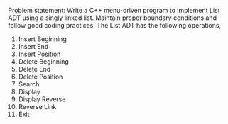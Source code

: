 Problem statement:
Write a C++ menu-driven program to implement List ADT using a singly linked list. Maintain proper boundary conditions and follow good coding practices. The List ADT has the following operations,
1. Insert Beginning
2. Insert End
3. Insert Position
4. Delete Beginning
5. Delete End
6. Delete Position
7. Search
8. Display
9. Display Reverse
10. Reverse Link
11. Exit
